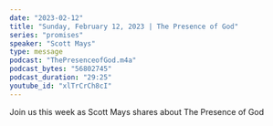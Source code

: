 ```yaml
---
date: "2023-02-12"
title: "Sunday, February 12, 2023 | The Presence of God"
series: "promises"
speaker: "Scott Mays"
type: message
podcast: "ThePresenceofGod.m4a"
podcast_bytes: "56802745"
podcast_duration: "29:25"
youtube_id: "xlTrCrCh8cI"
---
```

Join us this week as Scott Mays shares about The Presence of God
